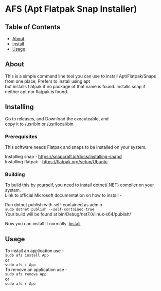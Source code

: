 # AFS (Apt Flatpak Snap Installer)

## Table of Contents

- [About](#about)
- [Install](#installing)
- [Usage](#usage)

## About <a name = "about"></a>

This is a simple command line tool you can use to install Apt/Flatpak/Snaps from one place, Prefers to install using apt         
but installs flatpak if no package of that name is found. Installs snap if neither apt nor flatpak is found.                 

## Installing <a name = "installing"></a>

Go to releases, and Download the executeable, and                           
copy it to /usr/bin or /usr/local/bin              

### Prerequisites

This software needs Flatpak and snaps to be installed on your system.                         

Installing snap - https://snapcraft.io/docs/installing-snapd             
Installing flatpak - https://flatpak.org/setup/Ubuntu            


### Building
To build this by yourself, you need to install dotnet(.NET) compiler on your system.                
Link to official Microsoft documentation on how to install -     
         
Run dotnet publish with self-contained as admin -     
```sudo dotnet publish --self-contained true```              
Your build will be found at bin/Debug/net7.0/linux-x64/publish/

Now you can install it normally. [Install](#installing)


## Usage <a name = "usage"></a>
To install an application use -    
```sudo afs install App```     
or    
```sudo afs i App```     
To remove an application use -     
```sudo afs remove App```     
or      
```sudo afs r App```       